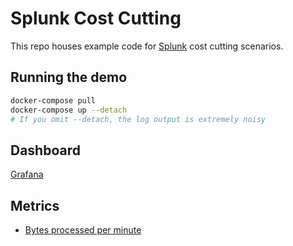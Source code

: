 # Splunk Cost Cutting

This repo houses example code for [Splunk] cost cutting scenarios.

## Running the demo

```bash
docker-compose pull
docker-compose up --detach
# If you omit --detach, the log output is extremely noisy
```

## Dashboard

[Grafana]

## Metrics

* [Bytes processed per minute](http://localhost:9090/graph?g0.range_input=1h&g0.expr=rate(bytes_processed%7Bjob%3D%22vector%22%7D%5B1m%5D)&g0.tab=1&g1.range_input=1h&g1.expr=&g1.tab=1)

[grafana]: http://localhost:3000/d/5AEnJvpGz/vector-splunk-copy?orgId=1
[splunk]: https://splunk.com